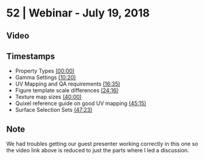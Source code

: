 # 52 | Webinar - July 19, 2018
## Video
<div class="responsive-container"><div id="player"></div></div>
<script>
      var tag = document.createElement('script');
      tag.src = "https://www.youtube.com/iframe_api";
      var firstScriptTag = document.getElementsByTagName('script')[0];
      firstScriptTag.parentNode.insertBefore(tag, firstScriptTag);
      var player;
      function onYouTubeIframeAPIReady() {
        player = new YT.Player('player', {
          videoId: 'gOgeiA4scs8',
        });
      }
    
    function setCurrentTime(slideNum) {
    var object = [0, 620, 995, 1456, 2400, 2715, 2843]
    player.seekTo(object[slideNum]);
  }
</script>
    
## Timestamps
* Property Types <a href="javascript:void(0);" onclick="setCurrentTime(0)">(00:00)</a>
* Gamma Settings <a href="javascript:void(0);" onclick="setCurrentTime(1)">(10:20)</a>
* UV Mapping and QA requirements <a href="javascript:void(0);" onclick="setCurrentTime(2)">(16:35)</a>
* Figure template scale differences <a href="javascript:void(0);" onclick="setCurrentTime(3)">(24:16)</a>
* Texture map sizes <a href="javascript:void(0);" onclick="setCurrentTime(4)">(40:00)</a>
* Quixel reference guide on good UV mapping <a href="javascript:void(0);" onclick="setCurrentTime(5)">(45:15)</a>
* Surface Selection Sets <a href="javascript:void(0);" onclick="setCurrentTime(6)">(47:23)</a>

## Note
We had troubles getting our guest presenter working correctly in this one so the video link above is reduced to just the parts where I led a discussion.
